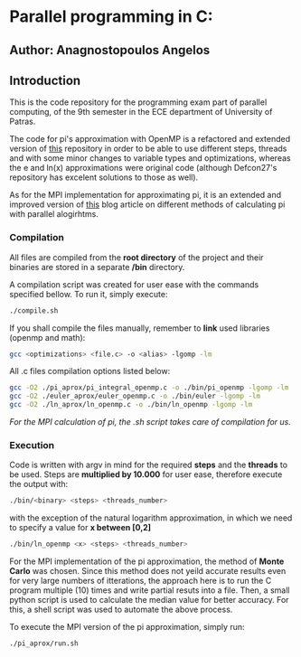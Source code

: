 # Parallel programming in C:
## Author: Anagnostopoulos Angelos

## Introduction

This is the code repository for the programming exam part of parallel computing, of the 9th semester in the ECE department of University of Patras. 

The code for pi's approximation with OpenMP is a refactored and extended version of [this](https://github.com/Defcon27/Parallel-Computing-in-C-using-OpenMP/blob/master/pi_estimation_integration.c) repository in order to be able to use different steps, threads and with some minor changes to variable types and optimizations, whereas the e and ln(x) approximations were original code (although Defcon27's repository has excelent solutions to those as well).

As for the MPI implementation for approximating pi, it is an extended and improved version of [this](https://kiwenlau.blogspot.com/2015/02/calculate-pi-using-mpi-with-three.html) blog article on different methods of calculating pi with parallel alogirhtms.

### Compilation
All files are compiled from the <b>root directory</b> of the project and their binaries are stored in a separate <b>/bin</b> directory.

A compilation script was created for user ease with the commands specified bellow. To run it, simply execute:
```sh
./compile.sh
```

If you shall compile the files manually, remember to <b>link</b> used libraries (openmp and math):
```sh
gcc <optimizations> <file.c> -o <alias> -lgomp -lm
```
All .c files compilation options listed below:
```sh
gcc -O2 ./pi_aprox/pi_integral_openmp.c -o ./bin/pi_openmp -lgomp -lm 
gcc -O2 ./euler_aprox/euler_openmp.c -o ./bin/euler -lgomp -lm 
gcc -O2 ./ln_aprox/ln_openmp.c -o ./bin/ln_openmp -lgomp -lm 
```

<i>For the MPI calculation of pi, the .sh script takes care of compilation for us.</i>

### Execution
Code is written with argv in mind for the required <b>steps</b> and the <b>threads</b> to be used. Steps are <b>multiplied by 10.000</b> for user ease, therefore execute the output with:

```sh
./bin/<binary> <steps> <threads_number>
```
with the exception of the natural logarithm approximation,
in which we need to specify a value for <b>x between [0,2]</b>

```sh
./bin/ln_openmp <x> <steps> <threads_number>
```
For the MPI implementation of the pi approximation, the method of <b>Monte Carlo</b> was chosen. Since this method does not yeild accurate results even for very large numbers of itterations, the approach here is to run the C program multiple (10) times and write partial resuts into a file. Then, a small python script is used to calculate the median value for better accuracy. For this, a shell script was used to automate the above process.

To execute the MPI version of the pi approximation, simply run:
```sh
./pi_aprox/run.sh
```